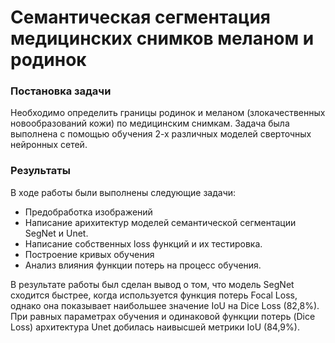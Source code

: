 # Семантическая сегментация медицинских снимков меланом и родинок
### Постановка задачи
Необходимо определить границы родинок и меланом (злокачественных новообразований кожи) по медицинским снимкам. Задача была выполнена с помощью обучения 2-х различных моделей сверточных нейронных сетей.
### Результаты
В ходе работы были выполнены следующие задачи:
* Предобработка изображений
* Написание арихитектур моделей семантической сегментации SegNet и Unet.
* Написание собственных loss функций и их тестировка.
* Построение кривых обучения
* Анализ влияния функции потерь на процесс обучения.

В результате работы был сделан вывод о том, что модель SegNet сходится быстрее, когда используется функция потерь Focal Loss, однако она показывает наибольшее значение IoU на Dice Loss (82,8%). При равных параметрах обучения и одинаковой функции потерь (Dice Loss) архитектура Unet добилась наивысшей метрики IoU (84,9%).

